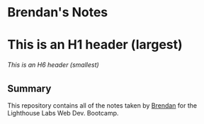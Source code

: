# Brendan's Notes
# This is an H1 header (largest)
###### This is an H6 header (smallest)

## Summary
This repository contains all of the notes taken by [Brendan](git@github.com:boksul/lighthouse-web-notes.git) for the Lighthouse Labs Web Dev. Bootcamp.
